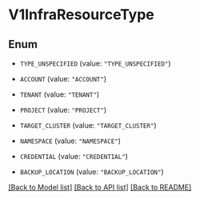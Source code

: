 # V1InfraResourceType

## Enum


* `TYPE_UNSPECIFIED` (value: `"TYPE_UNSPECIFIED"`)

* `ACCOUNT` (value: `"ACCOUNT"`)

* `TENANT` (value: `"TENANT"`)

* `PROJECT` (value: `"PROJECT"`)

* `TARGET_CLUSTER` (value: `"TARGET_CLUSTER"`)

* `NAMESPACE` (value: `"NAMESPACE"`)

* `CREDENTIAL` (value: `"CREDENTIAL"`)

* `BACKUP_LOCATION` (value: `"BACKUP_LOCATION"`)


[[Back to Model list]](../README.md#documentation-for-models) [[Back to API list]](../README.md#documentation-for-api-endpoints) [[Back to README]](../README.md)


